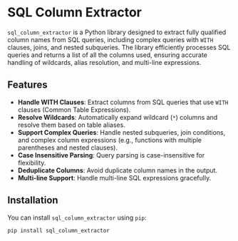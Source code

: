 # SQL Column Extractor

`sql_column_extractor` is a Python library designed to extract fully qualified column names from SQL queries, including complex queries with `WITH` clauses, joins, and nested subqueries. The library efficiently processes SQL queries and returns a list of all the columns used, ensuring accurate handling of wildcards, alias resolution, and multi-line expressions.

## Features

- **Handle WITH Clauses**: Extract columns from SQL queries that use `WITH` clauses (Common Table Expressions).
- **Resolve Wildcards**: Automatically expand wildcard (`*`) columns and resolve them based on table aliases.
- **Support Complex Queries**: Handle nested subqueries, join conditions, and complex column expressions (e.g., functions with multiple parentheses and nested clauses).
- **Case Insensitive Parsing**: Query parsing is case-insensitive for flexibility.
- **Deduplicate Columns**: Avoid duplicate column names in the output.
- **Multi-line Support**: Handle multi-line SQL expressions gracefully.

## Installation

You can install `sql_column_extractor` using `pip`:

```bash
pip install sql_column_extractor

